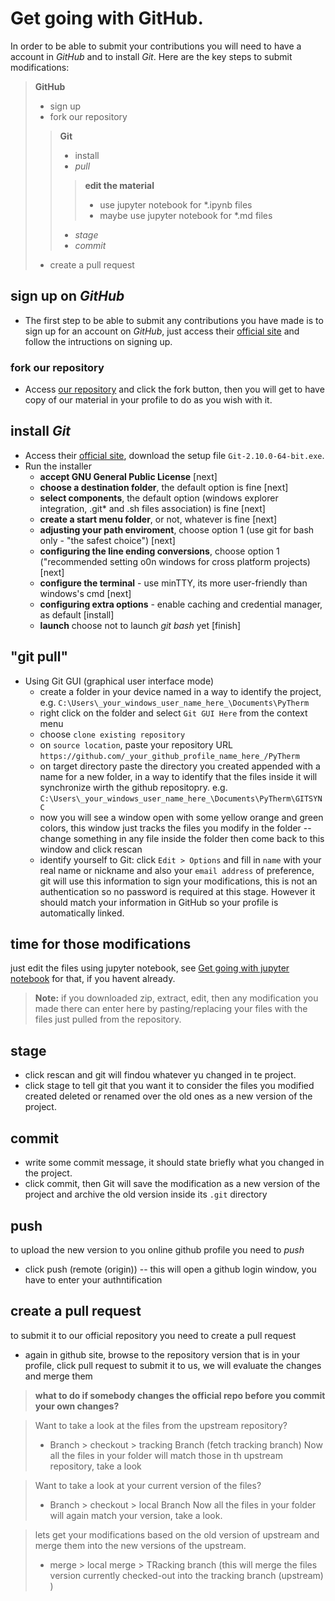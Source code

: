 Get going with GitHub.
==
In order to be able to submit your contributions you will need to have a account in *GitHub* and to install *Git*. Here are the key steps to submit modifications:

>**GitHub**
>- sign up
>- fork our repository
>
>> **Git**
>>- install
>>- *pull*
>>
>>> **edit the material**
>>>- use jupyter notebook for \*.ipynb files
>>>- maybe use jupyter notebook for \*.md files
>>
>>- *stage*
>>- *commit*
>- create a pull request

## sign up on *GitHub*

* The first step to be able to submit any contributions you have made is to sign up for an account on *GitHub*, just access their [official site](https://github.com) and follow the intructions on signing up.

### fork our repository

* Access [our repository](https://github.com/iurisegtovich/PyTherm) and click the fork button, then you will get to have copy of our material in your profile to do as you wish with it.

## install *Git*

* Access their [official site](https://git-scm.com/), download the setup file `Git-2.10.0-64-bit.exe`.
* Run the installer
	* **accept GNU General Public License** [next]
	* **choose a destination folder**, the default option is fine [next]
	* **select components**, the default option (windows explorer integration, .git* and .sh files association) is fine  [next]
	* **create a start menu folder**, or not, whatever is fine [next]
	* **adjusting your path enviroment**, choose option 1 (use git for bash only - "the safest choice") [next]
	* **configuring the line ending conversions**, choose option 1 ("recommended setting o0n windows for cross platform projects) [next]
	* **configure the terminal** - use minTTY, its more user-friendly than windows's cmd [next]
	* **configuring extra options** - enable caching and credential manager, as default [install]
	* **launch** choose not to launch *git bash* yet [finish]

## "git pull"

* Using Git GUI (graphical user interface mode)
	* create a folder in your device named in a  way to identify the project, e.g. `C:\Users\_your_windows_user_name_here_\Documents\PyTherm`
	* right click on the folder and select `Git GUI Here` from the context menu
	* choose `clone existing repository`
	* on `source location`, paste your repository URL `https://github.com/_your_github_profile_name_here_/PyTherm`
	* on target directory paste the directory you created appended with a name for a new folder, in a way to identify that the files inside it will synchronize wirth the github repositopry. e.g. `C:\Users\_your_windows_user_name_here_\Documents\PyTherm\GITSYNC`
	* now you will see a window open with some yellow orange and green colors, this window just tracks the files you modify in the folder -- change something in any file inside the folder then come back to this window and click rescan
	* identify yourself to Git: click `Edit > Options` and fill in `name` with your real name or nickname and also your `email address` of preference, git will use this information to sign your modifications, this is not an authentication so no password is required at this stage. However it should match your information in GitHub so your profile is automatically linked.

## time for those modifications

just edit the files using jupyter notebook, see [Get going with jupyter notebook](https:www.github.com/iurisegtovich/PyTherm/Getting_started/Get_going_with_Jupyter_notebook)  for that, if you havent already.

> **Note:**  if you downloaded zip, extract, edit, then any modification you made there can enter here by pasting/replacing your files with the files just pulled from the repository.


## stage
* click rescan and git will findou whatever yu changed in te project.
* click stage to tell git that you want it to consider the files you modified created deleted or renamed over the old ones as a new version of the project.

## commit
* write some commit message, it should state briefly what you changed in the project.
* click commit, then Git will save the modification as a new version of the project and archive the old version inside its `.git` directory

## push

to upload the new version to you online github profile you need to *push*
* click push (remote (origin)) -- this will open a github login window, you have to enter your authntification


## create a pull request
to submit it to our official repository you need to create a pull request
* again in github site, browse to the repository version that is in your profile, click pull request to submit it to us, we will evaluate the changes and merge them

> **what to do if somebody changes the official repo before you commit your own changes?**

> Want to take a look at the files from the upstream repository?
>- Branch > checkout > tracking Branch (fetch tracking branch)
Now all the files in your folder will match those in th upstream repository, take a look

> Want to take a look at your current  version of the files?
>- Branch > checkout > local Branch
Now all the files in your folder will again match your version, take a look.

> lets get your modifications based on the old version of upstream and merge them into the new versions of the upstream.
>- merge > local merge > TRacking branch (this will merge the files version currently checked-out into the tracking branch (upstream) )
